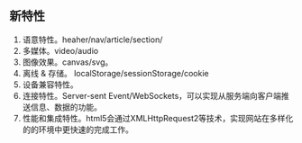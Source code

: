 ## 新特性  

1. 语意特性。heaher/nav/article/section/  
2. 多媒体。video/audio  
3. 图像效果。canvas/svg。  
4. 离线 & 存储。 localStorage/sessionStorage/cookie  
5. 设备兼容特性。  
6. 连接特性。Server-sent Event/WebSockets，可以实现从服务端向客户端推送信息、数据的功能。  
7. 性能和集成特性。html5会通过XMLHttpRequest2等技术，实现网站在多样化的的环境中更快速的完成工作。  

